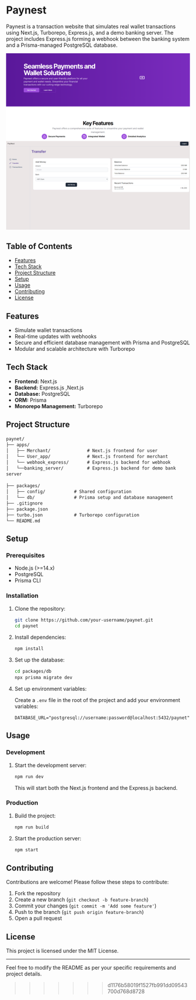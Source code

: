 

# Paynest

Paynest is a transaction website that simulates real wallet transactions using Next.js, Turborepo, Express.js, and a demo banking server. The project includes Express.js forming a webhook between the banking system and a Prisma-managed PostgreSQL database.

![Home](image.png)
![transaction](transactions.png)

## Table of Contents

- [Features](#features)
- [Tech Stack](#tech-stack)
- [Project Structure](#project-structure)
- [Setup](#setup)
- [Usage](#usage)
- [Contributing](#contributing)
- [License](#license)


## Features

- Simulate wallet transactions
- Real-time updates with webhooks
- Secure and efficient database management with Prisma and PostgreSQL
- Modular and scalable architecture with Turborepo

## Tech Stack

- **Frontend:** Next.js
- **Backend:** Express.js ,Next.js
- **Database:** PostgreSQL
- **ORM:** Prisma
- **Monorepo Management:** Turborepo

## Project Structure

```
paynet/
├── apps/
│   ├── Merchant/              # Next.js frontend for user
│   └── User_app/              # Next.js frontend for merchant
│   └── webhook_express/       # Express.js backend for webhook
│   └──banking_server/         # Express.js backend for demo bank server

├── packages/
│   ├── config/           # Shared configuration
│   └── db/               # Prisma setup and database management
├── .gitignore
├── package.json
├── turbo.json            # Turborepo configuration
└── README.md
```

## Setup

### Prerequisites

- Node.js (>=14.x)
- PostgreSQL
- Prisma CLI

### Installation

1. Clone the repository:

   ```sh
   git clone https://github.com/your-username/paynet.git
   cd paynet
   ```

2. Install dependencies:

   ```sh
   npm install
   ```

3. Set up the database:

   ```sh
   cd packages/db
   npx prisma migrate dev
   ```

4. Set up environment variables:

   Create a `.env` file in the root of the project and add your environment variables:

   ```env
   DATABASE_URL="postgresql://username:password@localhost:5432/paynet"
   ```

## Usage

### Development

1. Start the development server:

   ```sh
   npm run dev
   ```

   This will start both the Next.js frontend and the Express.js backend.

### Production

1. Build the project:

   ```sh
   npm run build
   ```

2. Start the production server:

   ```sh
   npm start
   ```

## Contributing

Contributions are welcome! Please follow these steps to contribute:

1. Fork the repository
2. Create a new branch (`git checkout -b feature-branch`)
3. Commit your changes (`git commit -m 'Add some feature'`)
4. Push to the branch (`git push origin feature-branch`)
5. Open a pull request

## License

This project is licensed under the MIT License.

---

Feel free to modify the README as per your specific requirements and project details.
>>>>>>> d1176b58019f1527fb991dd09543700d768d8728

